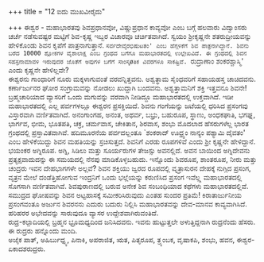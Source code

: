 +++
title = "12 ಐದು ಮುಖವೀರೈದು"

+++
ಈಶ್ವರ - ಮಹಾಭಾರತವು ಶಿವಪ್ರಧಾನವೋ, ವಿಷ್ಣುಪ್ರಧಾನ ಕಾವ್ಯವೋ ಎಂಬ ಬಗ್ಗೆ ಹಲವಾರು ವಿದ್ವಾಂಸರು ಚರ್ಚೆ ನಡೆಸುವಷ್ಟರ ಮಟ್ಟಿಗೆ ಶಿವ-ಕೃಷ್ಣ ಇಬ್ಬರ ವಿಚಾರವೂ ಚರ್ಚಿತವಾಗಿದೆ. ಸ್ವಯಂ ಶ್ರೀಕೃಷ್ಣನೇ ಶತರುದ್ರೀಯವನ್ನು ಹೇಳಿಕೊಂಡು ಶಿವನ ಕೃಪೆಗೆ ಪಾತ್ರನಾಗುತ್ತಾನೆ. `ಸರ್ವದೇವೈರಭಿಷುಟತಂ' ಎಂಬ ಹೆಗ್ಗಳಿಕೆಗೆ ಶಿವ ಪಾತ್ರನಾಗಿದ್ದಾನೆ. ಶಿವನು ಬರೆದ 10000 ಶ್ಲೋಕಗಳ ವೈಶಾಲಾಕ್ಷ ಎಂಬ ಗ್ರಂಥದ ಬಗೆಗೂ ಮಹಾಭಾರತದಲ್ಲಿ ಉಲ್ಲೇಖವಿದೆ. ಈ ಗ್ರಂಥದಲ್ಲಿ ಶಿವನ ಸಹಸ್ರನಾಮಾವಳಿ ಇರುವುದರ ಜೊತೆಗೆ ಅವುಗಳ ಬಗೆಗೆ ಸಾಂಸ್ಕøತಿಕ ವಿವರಗಳೂ ಸಾಕಷ್ಟಿವೆ. `ರುದ್ರಾಣಾಂ ಶಂಕರಶ್ಚಾಸ್ಮಿ' ಎಂದು ಕೃಷ್ಣನೇ ಹೇಳಿಲ್ಲವೇ?  
ಈಶ್ವರನು ಗಾಂಧಾರಿಗೆ ನೂರು ಮಕ್ಕಳಾಗುವಂತೆ ವರವನ್ನಿತ್ತವನು. ಅಶ್ವತ್ಥಾಮ ಸೈಂಧವರಿಗೆ ಸಹಾಯಹಸ್ತ ಚಾಚಿದವನು. ಕರ್ಣಾರ್ಜುನರ ಘೋರ ಸಂಗ್ರಾಮವನ್ನು ನೋಡಲು ಖುದ್ದಾಗಿ ಬಂದವನು. ಅಶ್ವತ್ತಾಮನಿಗೆ ಶಕ್ತಿ ಇತ್ತವನೂ ಶಿವನೇ! ಬ್ರಹ್ಮಚಾರಿಯಾದ ವ್ಯಾಸರಿಗೆ ಒಂದು ಮಗುವನ್ನು ವರವಾಗಿ ನೀಡಿದ್ದೂ ಮಹಾಭಾರತದಲ್ಲಿ ಉಕ್ತವಾಗಿದೆ. ಇಡೀ ಮಹಾಭಾರತದಲ್ಲಿ ಎಲ್ಲ ಪರ್ವಗಳಲ್ಲೂ ಈಶ್ವರನ ಪ್ರಸಕ್ತಿಯಿದೆ. ಶಿವನು ಗಂಗೆಯನ್ನು ಜಟೆಯಲ್ಲಿ ಧರಿಸಿದ ಪ್ರಸಂಗವು ವಿಸ್ತಾರವಾಗಿ ವರ್ಣಿತವಾಗಿದೆ. ಅನಂಗಾಂಗಹ, ಅನಂತ, ಅಥರ್ವ, ಬಭ್ರು, ಬಹುರೂಪ, ಸ್ಥಾಣು, ಅಂಧಕಘಾತಿ, ಭಗಘ್ನ, ಭಾರ್ಗವ, ಭೀಮ, ಭೂತಪತಿ, ಚಕ್ರ, ಚರ್ಮವಾಸ, ಚೇಕಿತಾನ, ಶಿರವಾಸ, ಶಂಭು ಮೊದಲಾದ ಹೆಸರುಗಳೆಲ್ಲ ಭಾರತ ಗ್ರಂಥದಲ್ಲಿ ಪ್ರಸ್ತಾವಿತವಾಗಿವೆ. ಹದಿಮೂರನೆಯ ಪರ್ವದಲ್ಲಂತೂ `ಶಂಕರಾದ್ ಊಧ್ರ್ವಂ ನಾನ್ಯಂ ಪಶ್ಯಾಮಿ ದೈವತಂ' ಎಂಬ ಹೇಳಿಕೆಯಿದ್ದು ಶಿವನ ಮಹತಿಯನ್ನು ಸ್ರಚಿಸುತ್ತದೆ. ಶಿವನಿಗೆ ಎರಡು ರೂಪಗಳಿವೆ ಎಂದು ಶ್ರೀ ಕೃಷ್ಣನೇ ಹೇಳಿದ್ದಾನೆ. ಭಯಂಕರ ಅಗ್ನಿರೂಪ. ಅಗ್ನಿ, ಸಿಡಿಲು ಮತ್ತು ಸೂರ್ಯರುಗಳ ತೇಜಸ್ಸು ಅವನಲ್ಲಿದೆ. ಅವನ ಬಾಯಿಂದ ಅಗ್ನಿದೇವನು ಪ್ರತ್ಯಕ್ಷವಾದುದನ್ನು ಈ ಸಮಯದಲ್ಲಿ ನೆನಪು ಮಾಡಿಕೊಳ್ಳಬಹುದು. ಇನ್ನೊಂದು ಶಿವರೂಪ, ಶಾಂತರೂಪ, ನೀರು ಮತ್ತು ಚಂದ್ರರು ಇವನ ದೇಹಭಾಗಗಳೇ ಅಲ್ಲವೆ? ಶಿವನ ಶಕ್ತಿಯು ಜ್ವರದ ರೂಪದಲ್ಲಿ ವೃತ್ರಾಸುರನ ದೇಹಕ್ಕೆ ನುಗ್ಗಿದ ಪ್ರಸಂಗ, ವೃತ್ರನ ಮೇಲೆ ದಂಡೆತ್ತಿಹೋಗುವ ಇಂದ್ರನಿಗೆ ಒಂದು ಭಲ್ಲೆಯನ್ನು ಕರುಣಿಸಿದ ಪ್ರಸಂಗ ಇವೆಲ್ಲ್ಲ ಮಹಾಭಾರತದಲ್ಲಿ ಸೊಗಸಾಗಿ ವರ್ಣಿತವಾಗಿವೆ. ಶಿವಪುರಾಣದಲ್ಲಿ ಬರುವ ಅನೇಕ ಶಿವ ಸಂಬಂಧಿಯಾದ ಕಥೆಗಳು ಮಹಾಭಾರತದಲ್ಲಿವೆ. ಸಮುದ್ರದ ಘೋಷವನ್ನು ಶಿವನ ಅಟ್ಟಹಾಸಕ್ಕೆ ಸಮೀಕರಿಸಿರುವುದು ಎಂತಹ ಸುಂದರ ಪ್ರತಿಮೆ! ಕಿರಾತಾರ್ಜುನೀಯ ಪ್ರಸಂಗವಂತೂ ಅರ್ಜುನ ಶಿವರನನು ಎದುರು ಬದುರು ನಿಲ್ಲಿಸಿ ಮಹಾಭಾರತವನ್ನು ದೇವ-ಮಾನವ ಕಾವ್ಯವಾಗಿಸಿದೆ. ಹರಿಹರರ ಅಭೇದವನ್ನು ಸಾರುವುದೂ ವ್ಯಾಸರ ಉದ್ದೇಶವಾಗಿರುವಂತಿದೆ.  
ರುದ್ರ-ಕಲ್ಪಾದಿಯಲ್ಲಿ ಬ್ರಹ್ಮನ ಭ್ರೂಮಧ್ಯದಿಂದ ಜನಿಸಿದವನು. ಇವನು ಹುಟ್ಟುತ್ತಲೇ ಅಳುತ್ತಿದ್ದನಾಗಿ ರುದ್ರನೆಂದು ಹೆಸರು. ಈ ರುದ್ರರು ಹನ್ನೊಂದು ಮಂದಿ.   
ಅಜೈಕ ಪಾತ್, ಅಹಿರ್ಬುಧ್ನ್ಯ, ಪಿನಾಕಿ, ಅಪರಾಜಿತ, ಋತ, ಪಿತೃರೂಪ, ತ್ರ್ಯಂಬಕ, ವೃಷಾಕಪಿ, ಶಂಭು, ಹವನ, ಈಶ್ವರ-ಏಕಾದಶರುದ್ರರು.